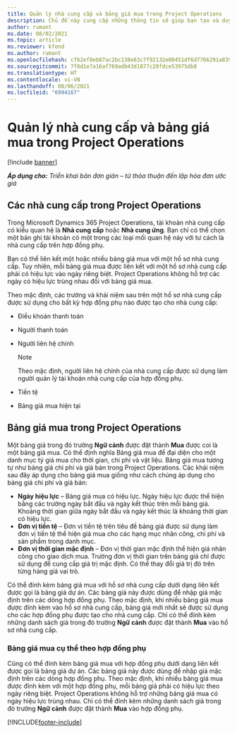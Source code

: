 ```yaml
---
title: Quản lý nhà cung cấp và bảng giá mua trong Project Operations
description: Chủ đề này cung cấp những thông tin sẽ giúp bạn tạo và duy trì dữ liệu nhà cung cấp cũng như bảng giá mua cho hợp đồng phụ.
author: rumant
ms.date: 08/02/2021
ms.topic: article
ms.reviewer: kfend
ms.author: rumant
ms.openlocfilehash: cf62ef8eb87ac2bc138e63c7f92132e00451df6d7766291a8399a94a070799ab
ms.sourcegitcommit: 7f8d1e7a16af769adb43d1877c28fdce53975db8
ms.translationtype: HT
ms.contentlocale: vi-VN
ms.lasthandoff: 08/06/2021
ms.locfileid: "6994167"
---
```

# <a name="vendor-and-purchase-price-list-management-in-project-operations"></a>Quản lý nhà cung cấp và bảng giá mua trong Project Operations

[!include [banner](../../includes/dataverse-preview.md)]

_**Áp dụng cho:** Triển khai bản đơn giản – từ thỏa thuận đến lập hóa đơn ước giá_

## <a name="vendors-in-project-operations"></a>Các nhà cung cấp trong Project Operations

Trong Microsoft Dynamics 365 Project Operations, tài khoản nhà cung cấp có kiểu quan hệ là **Nhà cung cấp** hoặc **Nhà cung ứng**. Bạn chỉ có thể chọn một bản ghi tài khoản có một trong các loại mối quan hệ này với tư cách là nhà cung cấp trên hợp đồng phụ.

Bạn có thể liên kết một hoặc nhiều bảng giá mua với một hồ sơ nhà cung cấp. Tuy nhiên, mỗi bảng giá mua được liên kết với một hồ sơ nhà cung cấp phải có hiệu lực vào ngày riêng biệt. Project Operations không hỗ trợ các ngày có hiệu lực trùng nhau đối với bảng giá mua.

Theo mặc định, các trường và khái niệm sau trên một hồ sơ nhà cung cấp được sử dụng cho bất kỳ hợp đồng phụ nào được tạo cho nhà cung cấp:

- Điều khoản thanh toán
- Người thanh toán
- Người liên hệ chính

    > [!NOTE]
    > Theo mặc định, người liên hệ chính của nhà cung cấp được sử dụng làm người quản lý tài khoản nhà cung cấp của hợp đồng phụ.

- Tiền tệ
- Bảng giá mua hiện tại

## <a name="purchase-price-lists-in-project-operations"></a>Bảng giá mua trong Project Operations

Một bảng giá trong đó trường **Ngữ cảnh** được đặt thành **Mua** được coi là một bảng giá mua. Có thể định nghĩa Bảng giá mua để đại diện cho một danh mục tỷ giá mua cho thời gian, chi phí và vật liệu. Bảng giá mua tương tự như bảng giá chi phí và giá bán trong Project Operations. Các khái niệm sau đây áp dụng cho bảng giá mua giống như cách chúng áp dụng cho bảng giá chi phí và giá bán:

- **Ngày hiệu lực** – Bảng giá mua có hiệu lực. Ngày hiệu lực được thể hiện bằng các trường ngày bắt đầu và ngày kết thúc trên mỗi bảng giá. Khoảng thời gian giữa ngày bắt đầu và ngày kết thúc là khoảng thời gian có hiệu lực.
- **Đơn vị tiền tệ** – Đơn vị tiền tệ trên tiêu đề bảng giá được sử dụng làm đơn vị tiền tệ thể hiện giá mua cho các hạng mục nhân công, chi phí và sản phẩm trong danh mục.
- **Đơn vị thời gian mặc định** – Đơn vị thời gian mặc định thể hiện giá nhân công cho giao dịch mua. Trường đơn vị thời gian trên bảng giá chỉ được sử dụng để cung cấp giá trị mặc định. Có thể thay đổi giá trị đó trên từng hàng giá vai trò.

Có thể đính kèm bảng giá mua với hồ sơ nhà cung cấp dưới dạng liên kết được gọi là bảng giá dự án. Các bảng giá này được dùng để nhập giá mặc định trên các dòng hợp đồng phụ. Theo mặc định, khi nhiều bảng giá mua được đính kèm vào hồ sơ nhà cung cấp, bảng giá mới nhất sẽ được sử dụng cho các hợp đồng phụ được tạo cho nhà cung cấp. Chỉ có thể đính kèm những danh sách giá trong đó trường **Ngữ cảnh** được đặt thành **Mua** vào hồ sơ nhà cung cấp.

### <a name="subcontract-specific-purchase-price-lists"></a>Bảng giá mua cụ thể theo hợp đồng phụ

Cũng có thể đính kèm bảng giá mua với hợp đồng phụ dưới dạng liên kết được gọi là bảng giá dự án. Các bảng giá này được dùng để nhập giá mặc định trên các dòng hợp đồng phụ. Theo mặc định, khi nhiều bảng giá mua được đính kèm với một hợp đồng phụ, mỗi bảng giá phải có hiệu lực theo ngày riêng biệt. Project Operations không hỗ trợ những bảng giá mua có ngày hiệu lực trùng nhau. Chỉ có thể đính kèm những danh sách giá trong đó trường **Ngữ cảnh** được đặt thành **Mua** vào hợp đồng phụ.

[!INCLUDE[footer-include](../../includes/footer-banner.md)]
